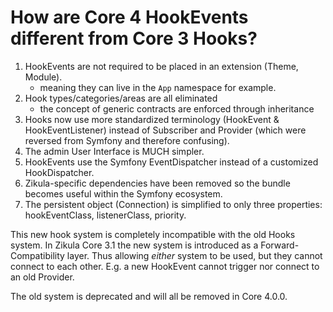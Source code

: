 How are Core 4 HookEvents different from Core 3 Hooks?
======================================================

1. HookEvents are not required to be placed in an extension (Theme, Module).
   - meaning they can live in the `App` namespace for example.
2. Hook types/categories/areas are all eliminated
   - the concept of generic contracts are enforced through inheritance
3. Hooks now use more standardized terminology (HookEvent & HookEventListener)
   instead of Subscriber and Provider (which were reversed from Symfony and therefore confusing).
4. The admin User Interface is MUCH simpler.
5. HookEvents use the Symfony EventDispatcher instead of a customized HookDispatcher.
6. Zikula-specific dependencies have been removed so the bundle becomes useful within the Symfony ecosystem.
7. The persistent object (Connection) is simplified to only three properties: hookEventClass, listenerClass, priority.

This new hook system is completely incompatible with the old Hooks system. In Zikula Core 3.1 the new system is
introduced as a Forward-Compatibility layer. Thus allowing *either* system to be used, but they cannot connect to
each other. E.g. a new HookEvent cannot trigger nor connect to an old Provider.

The old system is deprecated and will all be removed in Core 4.0.0.
